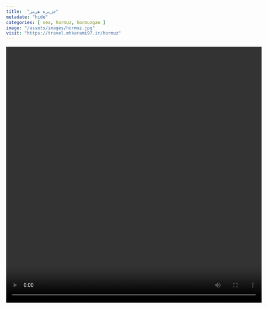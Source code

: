 ```yaml
---
title:  "جزیره هرمز"
metadate: "hide"
categories: [ sea, hormuz, hormuzgan ]
image: "/assets/images/hormuz.jpg"
visit: "https://travel.mhkarami97.ir/hormuz"
---
```


<p align="center">
<video width="700" height="700" controls>
  <source src="/assets/vidoes/hormuz.mp4" type="video/mp4">
</video>
</p>
